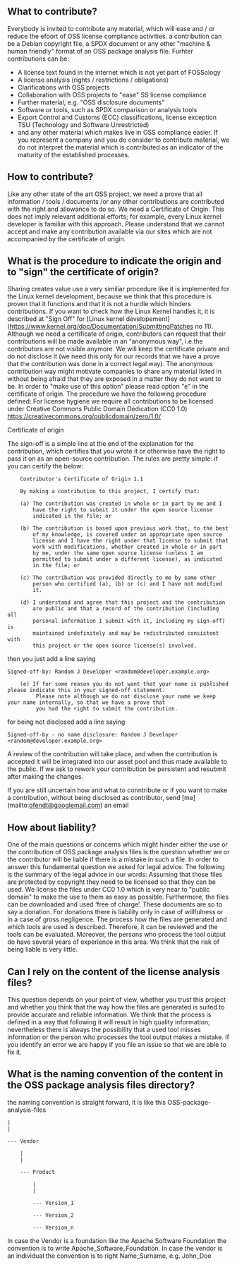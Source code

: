 ## What to contribute?
Everybody is invited to contribute any material, which will ease and / or reduce the efoort of OSS license compliance activities. a contribution can be a Debian copyright file, a SPDX document or any other "machine & human friendly" format of an OSS package analysis file.
Furhter contributions can be:
* A license text found in the internet which is not yet part of FOSSology
* A license analysis (rights / restrictions / obligations)
* Clarifications with OSS projects 
* Collaboration with OSS projects to "ease" SS license compliance
* Further material, e.g. "OSS disclosure documents"
* Software or tools, such as SPDX comparison or analysis tools
* Export Control and Customs (ECC) classifications, license exception TSU (Technology and Software Unrestricted)
* and any other material which makes live in OSS compliance easier.
If you represent a company and you do consider to contribute material, we do not interpret the material which is contributed as an indicator of the maturity of the established processes.

## How to contribute?
Like any other state of the art OSS project, we need a prove that all information / tools / documents /or any other contributions are contributed with the right and allowance to do so.
We need a Certificate of Origin. This does not imply relevant additional efforts; for example, every Linux kernel developer is familiar with this approach. Please understand that we cannot accept and make any contribution available via our sites which are not accompanied by the certificate of origin.

## What is the procedure to indicate the origin and to "sign" the certificate of origin?
Sharing creates value use a very similiar procedure like it is implemented for the Linux kernel development, because we think that this procedure is proven that it functions and that it is not a hurdle which hinders contributions. If you want to check how the Linux Kernel handles it, it is described at "Sign Off" for [Linux kernel developement] (https://www.kernel.org/doc/Documentation/SubmittingPatches no 11).
Although we need a certificate of origin, contributors can request that their contributions will be made available in an “anonymous way", i.e.the contributors are not visible anymore. We will keep the certificate private and do not disclose it (we need this only for our records that we have a prove that the contribution was done in  a correct legal way). The anonymous contribution way might motivate companies to share any material listed in without being afraid that they are exposed in a matter they do not want to be.  In order to "make use of this option" please read option "e" in the certificate of origin.
The procedure we have the following procedure defined:
For license hygiene we require all contributions to be licensed under Creative Commons Public Domain Dedication (CC0 1.0) https://creativecommons.org/publicdomain/zero/1.0/

Certificate of origin

The sign-off is a simple line at the end of the explanation for the
contribution, which certifies that you wrote it or otherwise have the right to
pass it on as an open-source contribution.  The rules are pretty simple: if you
can certify the below:

        Contributor's Certificate of Origin 1.1

        By making a contribution to this project, I certify that:

        (a) The contribution was created in whole or in part by me and I
            have the right to submit it under the open source license
            indicated in the file; or

        (b) The contribution is based upon previous work that, to the best
            of my knowledge, is covered under an appropriate open source
            license and I have the right under that license to submit that
            work with modifications, whether created in whole or in part
            by me, under the same open source license (unless I am
            permitted to submit under a different license), as indicated
            in the file; or

        (c) The contribution was provided directly to me by some other
            person who certified (a), (b) or (c) and I have not modified
            it.

        (d) I understand and agree that this project and the contribution
            are public and that a record of the contribution (including all
            personal information I submit with it, including my sign-off) is
            maintained indefinitely and may be redistributed consistent with
            this project or the open source license(s) involved.
        

then you just add a line saying

	Signed-off-by: Random J Developer <random@developer.example.org>

        (e) If for some reason you do not want that your name is published please indicate this in your signed-off statement.
             Please note although we do not disclose your name we keep your name internally, so that we have a prove that 
             you had the right to submit the contribution.

for being not disclosed add a line saying
	
	Signed-off-by - no name disclosure: Random J Developer <random@developer.example.org>


A review of the contribution will take place, and when the contribution is accepted it will be integrated into our asset pool and thus made available to the public. If we ask to rework  your contribution be persistent and resubmit after making the changes.

If you are still uncertain how and what to conntribute or if you want to make a contribution, without being disclosed as contributor, send [me] (mailto:ofendt@googlemail.com) an email 



## How about liability?
One of the main questions or concerns which might hinder either the use or the contribution of OSS package analysis files is the question whether we or the contributor will be liable if there is a mistake in such a file. 
In order to answer this fundamental question we asked for legal advice. The following is the summary of the legal advice in our words:
Assuming that those files are protected by copyright they need to be licensed so that they can be used. We license the files under CC0 1.0 which is very near to "public domain" to make the use to them as easy as possible. Furthermore, the files can be downloaded and used ‘free of charge’.
These documents are so to say a donation. For donations there is liability only in case of willfulness or in a case of gross negligence. The process how the files are generated and which tools are used is described. Therefore, it can be reviewed and the tools can be evaluated. Moreover, the persons who process the tool output do have several years of experience in this area. We think that the risk of being liable is very little.

## Can I rely on the content of the license analysis files?
This question depends on your point of view, whether you trust this project and whether you think that the way how the files are generated is suited to provide accurate and reliable information.
We think that the process is defined in a way that following it will result in high quality information; nevertheless there is always the possibility that a used tool misses information or the person who processes the tool output makes a mistake. If you identify an error we are happy if you file an issue so that we are able to fix it.

## What is the naming convention of the content in the OSS package analysis files directory?
the naming convention is straight forward, it is like this
OSS-package-analysis-files 

	|
	|
	
	--- Vendor
	
		|
		|
		
		--- Product
		
			|
			|
			
			--- Version_1
			
			--- Version_2
			
			--- Version_n
			
In case the Vendor is a foundation like the Apache Software Foundation the convention is to write Apache_Software_Foundation. 
In case the vendor is an individual the convention is to right Name_Surname, e.g. John_Doe

